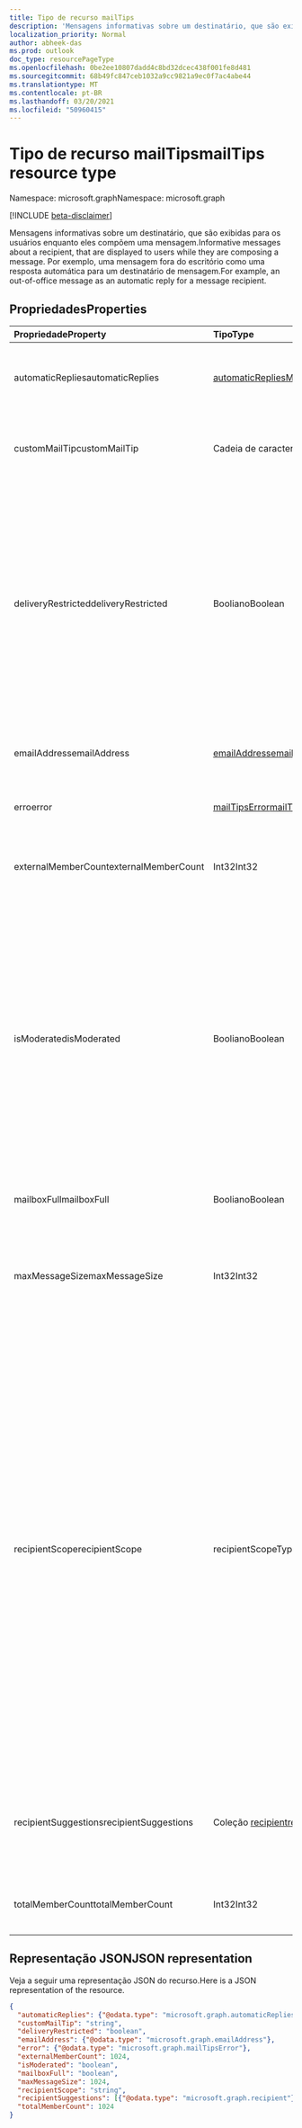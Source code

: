 ```yaml
---
title: Tipo de recurso mailTips
description: 'Mensagens informativas sobre um destinatário, que são exibidas para os usuários enquanto eles compõem uma mensagem. Por exemplo, uma mensagem fora do escritório '
localization_priority: Normal
author: abheek-das
ms.prod: outlook
doc_type: resourcePageType
ms.openlocfilehash: 0be2ee10807dadd4c8bd32dcec438f001fe8d481
ms.sourcegitcommit: 68b49fc847ceb1032a9cc9821a9ec0f7ac4abe44
ms.translationtype: MT
ms.contentlocale: pt-BR
ms.lasthandoff: 03/20/2021
ms.locfileid: "50960415"
---
```

# <a name="mailtips-resource-type"></a><span data-ttu-id="b81c6-104">Tipo de recurso mailTips</span><span class="sxs-lookup"><span data-stu-id="b81c6-104">mailTips resource type</span></span>

<span data-ttu-id="b81c6-105">Namespace: microsoft.graph</span><span class="sxs-lookup"><span data-stu-id="b81c6-105">Namespace: microsoft.graph</span></span>

[!INCLUDE [beta-disclaimer](../../includes/beta-disclaimer.md)]

<span data-ttu-id="b81c6-106">Mensagens informativas sobre um destinatário, que são exibidas para os usuários enquanto eles compõem uma mensagem.</span><span class="sxs-lookup"><span data-stu-id="b81c6-106">Informative messages about a recipient, that are displayed to users while they are composing a message.</span></span> <span data-ttu-id="b81c6-107">Por exemplo, uma mensagem fora do escritório como uma resposta automática para um destinatário de mensagem.</span><span class="sxs-lookup"><span data-stu-id="b81c6-107">For example, an out-of-office message as an automatic reply for a message recipient.</span></span>


## <a name="properties"></a><span data-ttu-id="b81c6-108">Propriedades</span><span class="sxs-lookup"><span data-stu-id="b81c6-108">Properties</span></span>
| <span data-ttu-id="b81c6-109">Propriedade</span><span class="sxs-lookup"><span data-stu-id="b81c6-109">Property</span></span>     | <span data-ttu-id="b81c6-110">Tipo</span><span class="sxs-lookup"><span data-stu-id="b81c6-110">Type</span></span>   |<span data-ttu-id="b81c6-111">Descrição</span><span class="sxs-lookup"><span data-stu-id="b81c6-111">Description</span></span>|
|:---------------|:--------|:----------|
| <span data-ttu-id="b81c6-112">automaticReplies</span><span class="sxs-lookup"><span data-stu-id="b81c6-112">automaticReplies</span></span> | [<span data-ttu-id="b81c6-113">automaticRepliesMailTips</span><span class="sxs-lookup"><span data-stu-id="b81c6-113">automaticRepliesMailTips</span></span>](../resources/automaticrepliesmailtips.md) | <span data-ttu-id="b81c6-114">Dicas de email para resposta automática se ela tiver sido configurada pelo destinatário.</span><span class="sxs-lookup"><span data-stu-id="b81c6-114">Mail tips for automatic reply if it has been set up by the recipient.</span></span> |
| <span data-ttu-id="b81c6-115">customMailTip</span><span class="sxs-lookup"><span data-stu-id="b81c6-115">customMailTip</span></span> | <span data-ttu-id="b81c6-116">Cadeia de caracteres</span><span class="sxs-lookup"><span data-stu-id="b81c6-116">String</span></span> | <span data-ttu-id="b81c6-117">Uma dica de email personalizada que pode ser definida na caixa de correio do destinatário.</span><span class="sxs-lookup"><span data-stu-id="b81c6-117">A custom mail tip that can be set on the recipient's mailbox.</span></span> |
| <span data-ttu-id="b81c6-118">deliveryRestricted</span><span class="sxs-lookup"><span data-stu-id="b81c6-118">deliveryRestricted</span></span>| <span data-ttu-id="b81c6-119">Booliano</span><span class="sxs-lookup"><span data-stu-id="b81c6-119">Boolean</span></span> | <span data-ttu-id="b81c6-120">Se a caixa de correio do destinatário é restrita, por exemplo, aceitar mensagens de apenas uma lista predefinida de destinatários, rejeitar mensagens de uma lista predefinida de destinatários ou aceitar mensagens apenas de destinatários autenticados.</span><span class="sxs-lookup"><span data-stu-id="b81c6-120">Whether the recipient's mailbox is restricted, for example, accepting messages from only a predefined list of senders, rejecting messages from a predefined list of senders, or accepting messages from only authenticated senders.</span></span> |
| <span data-ttu-id="b81c6-121">emailAddress</span><span class="sxs-lookup"><span data-stu-id="b81c6-121">emailAddress</span></span> | [<span data-ttu-id="b81c6-122">emailAddress</span><span class="sxs-lookup"><span data-stu-id="b81c6-122">emailAddress</span></span>](../resources/emailaddress.md) | <span data-ttu-id="b81c6-123">O endereço de email do destinatário para o que receber dicas de email.</span><span class="sxs-lookup"><span data-stu-id="b81c6-123">The email address of the recipient to get mailtips for.</span></span> |
| <span data-ttu-id="b81c6-124">erro</span><span class="sxs-lookup"><span data-stu-id="b81c6-124">error</span></span> | [<span data-ttu-id="b81c6-125">mailTipsError</span><span class="sxs-lookup"><span data-stu-id="b81c6-125">mailTipsError</span></span>](../resources/mailtipserror.md) | <span data-ttu-id="b81c6-126">Erros que ocorrem durante a [ação getMailTips.](../api/user-getmailtips.md)</span><span class="sxs-lookup"><span data-stu-id="b81c6-126">Errors that occur during the [getMailTips](../api/user-getmailtips.md) action.</span></span> |
| <span data-ttu-id="b81c6-127">externalMemberCount</span><span class="sxs-lookup"><span data-stu-id="b81c6-127">externalMemberCount</span></span> | <span data-ttu-id="b81c6-128">Int32</span><span class="sxs-lookup"><span data-stu-id="b81c6-128">Int32</span></span> | <span data-ttu-id="b81c6-129">O número de membros externos se o destinatário for uma lista de distribuição.</span><span class="sxs-lookup"><span data-stu-id="b81c6-129">The number of external members if the recipient is a distribution list.</span></span> |
| <span data-ttu-id="b81c6-130">isModerated</span><span class="sxs-lookup"><span data-stu-id="b81c6-130">isModerated</span></span> |<span data-ttu-id="b81c6-131">Booliano</span><span class="sxs-lookup"><span data-stu-id="b81c6-131">Boolean</span></span>  | <span data-ttu-id="b81c6-132">Se o envio de mensagens para o destinatário requer aprovação.</span><span class="sxs-lookup"><span data-stu-id="b81c6-132">Whether sending messages to the recipient requires approval.</span></span> <span data-ttu-id="b81c6-133">Por exemplo, se o destinatário for uma lista de distribuição grande e um moderador tiver sido definido para aprovar mensagens enviadas para essa lista de distribuição ou se o envio de mensagens para um destinatário exigir aprovação do gerente do destinatário.</span><span class="sxs-lookup"><span data-stu-id="b81c6-133">For example, if the recipient is a large distribution list and a moderator has been set up to approve messages sent to that distribution list, or if sending messages to a recipient requires approval of the recipient's manager.</span></span> |
| <span data-ttu-id="b81c6-134">mailboxFull</span><span class="sxs-lookup"><span data-stu-id="b81c6-134">mailboxFull</span></span> | <span data-ttu-id="b81c6-135">Booliano</span><span class="sxs-lookup"><span data-stu-id="b81c6-135">Boolean</span></span> | <span data-ttu-id="b81c6-136">O status completo da caixa de correio do destinatário.</span><span class="sxs-lookup"><span data-stu-id="b81c6-136">The mailbox full status of the recipient.</span></span> |
| <span data-ttu-id="b81c6-137">maxMessageSize</span><span class="sxs-lookup"><span data-stu-id="b81c6-137">maxMessageSize</span></span> | <span data-ttu-id="b81c6-138">Int32</span><span class="sxs-lookup"><span data-stu-id="b81c6-138">Int32</span></span> | <span data-ttu-id="b81c6-139">O tamanho máximo da mensagem que foi configurado para a organização ou a caixa de correio do destinatário.</span><span class="sxs-lookup"><span data-stu-id="b81c6-139">The maximum message size that has been configured for the recipient's organization or mailbox.</span></span> |
| <span data-ttu-id="b81c6-140">recipientScope</span><span class="sxs-lookup"><span data-stu-id="b81c6-140">recipientScope</span></span> | <span data-ttu-id="b81c6-141">recipientScopeType</span><span class="sxs-lookup"><span data-stu-id="b81c6-141">recipientScopeType</span></span> | <span data-ttu-id="b81c6-142">O escopo do destinatário.</span><span class="sxs-lookup"><span data-stu-id="b81c6-142">The scope of the recipient.</span></span> <span data-ttu-id="b81c6-143">Os valores possíveis são: `none`, `internal`, `external`, `externalPartner`, `externalNonParther`.</span><span class="sxs-lookup"><span data-stu-id="b81c6-143">Possible values are: `none`, `internal`, `external`, `externalPartner`, `externalNonParther`.</span></span> <span data-ttu-id="b81c6-144">Por exemplo, um administrador pode definir outra organização como seu "parceiro".</span><span class="sxs-lookup"><span data-stu-id="b81c6-144">For example, an administrator can set another organization to be its "partner".</span></span> <span data-ttu-id="b81c6-145">O escopo será útil se um administrador quiser que determinadas dicas de email sejam acessíveis a determinados escopos.</span><span class="sxs-lookup"><span data-stu-id="b81c6-145">The scope is useful if an administrator wants certain mailtips to be accessible to certain scopes.</span></span> <span data-ttu-id="b81c6-146">Também é útil para os envios informá-los de que sua mensagem pode sair da organização, ajudando-os a tomar as decisões corretas sobre texto, tom e conteúdo.</span><span class="sxs-lookup"><span data-stu-id="b81c6-146">It's also useful to senders to inform them that their message may leave the organization, helping them make the correct decisions about wording, tone and content.</span></span>|
| <span data-ttu-id="b81c6-147">recipientSuggestions</span><span class="sxs-lookup"><span data-stu-id="b81c6-147">recipientSuggestions</span></span> | <span data-ttu-id="b81c6-148">Coleção [recipient](../resources/recipient.md)</span><span class="sxs-lookup"><span data-stu-id="b81c6-148">[recipient](../resources/recipient.md) collection</span></span> | <span data-ttu-id="b81c6-149">Destinatários sugeridos com base em contextos anteriores em que aparecem na mesma mensagem.</span><span class="sxs-lookup"><span data-stu-id="b81c6-149">Recipients suggested based on previous contexts where they appear in the same message.</span></span> |
| <span data-ttu-id="b81c6-150">totalMemberCount</span><span class="sxs-lookup"><span data-stu-id="b81c6-150">totalMemberCount</span></span> | <span data-ttu-id="b81c6-151">Int32</span><span class="sxs-lookup"><span data-stu-id="b81c6-151">Int32</span></span> | <span data-ttu-id="b81c6-152">O número de membros se o destinatário for uma lista de distribuição.</span><span class="sxs-lookup"><span data-stu-id="b81c6-152">The number of members if the recipient is a distribution list.</span></span> |

## <a name="json-representation"></a><span data-ttu-id="b81c6-153">Representação JSON</span><span class="sxs-lookup"><span data-stu-id="b81c6-153">JSON representation</span></span>

<span data-ttu-id="b81c6-154">Veja a seguir uma representação JSON do recurso.</span><span class="sxs-lookup"><span data-stu-id="b81c6-154">Here is a JSON representation of the resource.</span></span>

<!-- {
  "blockType": "resource",
  "optionalProperties": [
    "automaticReplies",
    "customMailTip",
    "deliveryRestricted",
    "emailAddress",
    "error",
    "externalMemberCount",
    "isModerated",
    "mailboxFull",
    "maxMessageSize",
    "recipientScope",
    "recipientSuggestions",
    "totalMemberCount"
  ],
  "@odata.type": "microsoft.graph.mailTips"
}-->

```json
{
  "automaticReplies": {"@odata.type": "microsoft.graph.automaticRepliesMailTips"},
  "customMailTip": "string",
  "deliveryRestricted": "boolean",
  "emailAddress": {"@odata.type": "microsoft.graph.emailAddress"},
  "error": {"@odata.type": "microsoft.graph.mailTipsError"},
  "externalMemberCount": 1024,
  "isModerated": "boolean",
  "mailboxFull": "boolean",
  "maxMessageSize": 1024,
  "recipientScope": "string",
  "recipientSuggestions": [{"@odata.type": "microsoft.graph.recipient"}],
  "totalMemberCount": 1024
}

```

<!-- uuid: 8fcb5dbc-d5aa-4681-8e31-b001d5168d79
2015-10-25 14:57:30 UTC -->
<!--
{
  "type": "#page.annotation",
  "description": "mailtips resource",
  "keywords": "",
  "section": "documentation",
  "tocPath": "",
  "suppressions": []
}
-->


